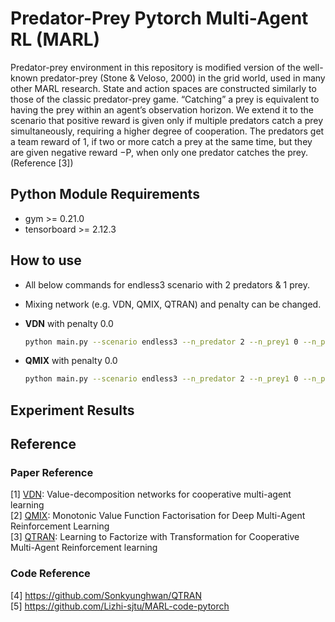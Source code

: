 Predator-Prey Pytorch Multi-Agent RL (MARL)
==============

Predator-prey environment in this repository is modified version of the well-known predator-prey (Stone & Veloso, 2000) in the grid world, used in many other MARL research. State and action spaces are constructed similarly to those of the classic predator-prey game. “Catching” a prey is equivalent to having the prey within an agent’s observation horizon. We extend it to the scenario that positive reward is given only if multiple predators catch a prey simultaneously, requiring a higher degree of cooperation. The predators get a team reward of 1, if two or more catch a prey at the same time, but they are given negative reward −P, when only one predator catches the prey. (Reference [3])


Python Module Requirements
-----

* gym >= 0.21.0
* tensorboard >= 2.12.3


How to use
-----

* All below commands for endless3 scenario with 2 predators & 1 prey.   
* Mixing network (e.g. VDN, QMIX, QTRAN) and penalty can be changed.   

* **VDN** with penalty 0.0
    ```bash
    python main.py --scenario endless3 --n_predator 2 --n_prey1 0 --n_prey2 1 --n_prey 1 --map_size 5 --train --training_step 3000000 --epsilon_decay_steps 1000000 --testing_step 10000 --max_step 100 --memory_size 300000 --df 0.99 --eval_episode 100 --agent_network rnn --mixing_network vdn --lr 5e-4 --seed 0 --penalty 0 --add_last_action --add_agent_id
    ```

* **QMIX** with penalty 0.0
    ```bash
    python main.py --scenario endless3 --n_predator 2 --n_prey1 0 --n_prey2 1 --n_prey 1 --map_size 5 --train --training_step 3000000 --epsilon_decay_steps 1000000 --testing_step 10000 --max_step 100 --memory_size 300000 --df 0.99 --eval_episode 100 --agent_network rnn --mixing_network qmix --lr 5e-4 --seed 0 --penalty 0 --add_last_action --add_agent_id
    ```


Experiment Results
-----


Reference
-----

### Paper Reference

[1] [VDN](https://arxiv.org/pdf/1706.05296.pdf): Value-decomposition networks for cooperative multi-agent learning   
[2] [QMIX](https://www.jmlr.org/papers/volume21/20-081/20-081.pdf): Monotonic Value Function Factorisation for Deep
Multi-Agent Reinforcement Learning   
[3] [QTRAN](http://proceedings.mlr.press/v97/son19a/son19a.pdf): Learning to Factorize with Transformation for
Cooperative Multi-Agent Reinforcement learning   

### Code Reference

[4] https://github.com/Sonkyunghwan/QTRAN   
[5] https://github.com/Lizhi-sjtu/MARL-code-pytorch   